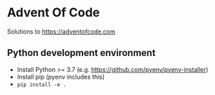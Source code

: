 # Advent Of Code
Solutions to https://adventofcode.com

## Python development environment
* Install Python >= 3.7 (e.g. https://github.com/pyenv/pyenv-installer)
* Install pip (pyenv includes this)
* `pip install -e .`